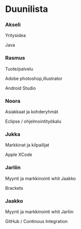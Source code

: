 Duunilista
==========


### Akseli

Yritysidea

Java

 
### Rasmus

Tuote/palvelu

Adobe photoshop,illustrator

Android Studio



### Noora 

Asiakkaat ja kohderyhmät

Eclipse / ohjelmointityökalu


### Jukka

Markkinat ja kilpailijat

Apple XCode


### Jarliin

Myynti ja markkinointi whit Jaakko

Brackets


### Jaakko

Myynti ja markkinointi whit Jarliin

GitHub / Continous Integration

